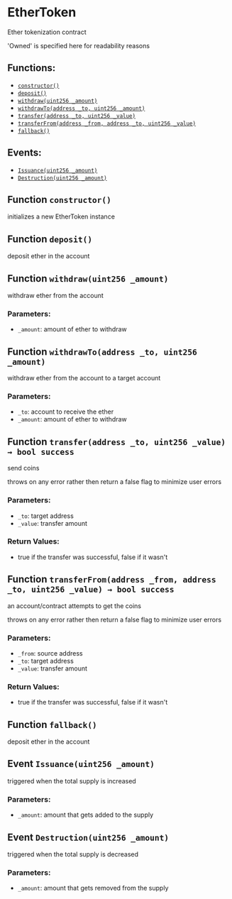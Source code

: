 # EtherToken

Ether tokenization contract

'Owned' is specified here for readability reasons

## Functions:

* [`constructor()`](ethertoken.md#EtherToken-constructor--)
* [`deposit()`](ethertoken.md#EtherToken-deposit--)
* [`withdraw(uint256 _amount)`](ethertoken.md#EtherToken-withdraw-uint256-)
* [`withdrawTo(address _to, uint256 _amount)`](ethertoken.md#EtherToken-withdrawTo-address-uint256-)
* [`transfer(address _to, uint256 _value)`](ethertoken.md#EtherToken-transfer-address-uint256-)
* [`transferFrom(address _from, address _to, uint256 _value)`](ethertoken.md#EtherToken-transferFrom-address-address-uint256-)
* [`fallback()`](ethertoken.md#EtherToken-fallback--)

## Events:

* [`Issuance(uint256 _amount)`](ethertoken.md#EtherToken-Issuance-uint256-)
* [`Destruction(uint256 _amount)`](ethertoken.md#EtherToken-Destruction-uint256-)

## Function `constructor()` <a id="EtherToken-constructor--"></a>

initializes a new EtherToken instance

## Function `deposit()` <a id="EtherToken-deposit--"></a>

deposit ether in the account

## Function `withdraw(uint256 _amount)` <a id="EtherToken-withdraw-uint256-"></a>

withdraw ether from the account

### Parameters:

* `_amount`:  amount of ether to withdraw

## Function `withdrawTo(address _to, uint256 _amount)` <a id="EtherToken-withdrawTo-address-uint256-"></a>

withdraw ether from the account to a target account

### Parameters:

* `_to`: account to receive the ether
* `_amount`: amount of ether to withdraw

## Function `transfer(address _to, uint256 _value) → bool success` <a id="EtherToken-transfer-address-uint256-"></a>

send coins

throws on any error rather then return a false flag to minimize user errors

### Parameters:

* `_to`: target address
* `_value`: transfer amount

### Return Values:

* true if the transfer was successful, false if it wasn't

## Function `transferFrom(address _from, address _to, uint256 _value) → bool success` <a id="EtherToken-transferFrom-address-address-uint256-"></a>

an account/contract attempts to get the coins

throws on any error rather then return a false flag to minimize user errors

### Parameters:

* `_from`: source address
* `_to`: target address
* `_value`: transfer amount

### Return Values:

* true if the transfer was successful, false if it wasn't

## Function `fallback()` <a id="EtherToken-fallback--"></a>

deposit ether in the account

## Event `Issuance(uint256 _amount)` <a id="EtherToken-Issuance-uint256-"></a>

triggered when the total supply is increased

### Parameters:

* `_amount`:  amount that gets added to the supply

## Event `Destruction(uint256 _amount)` <a id="EtherToken-Destruction-uint256-"></a>

triggered when the total supply is decreased

### Parameters:

* `_amount`:  amount that gets removed from the supply

